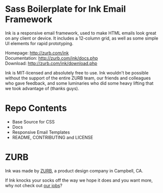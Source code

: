 Sass Boilerplate for Ink Email Framework
===

Ink is a responsive email framework, used to make HTML emails look great on any client or device.  It includes a 12-column grid, as well as some simple UI elements for rapid prototyping.

Homepage:      http://zurb.com/ink<br />
Documentation: http://zurb.com/ink/docs.php<br />
Download:      http://zurb.com/ink/download.php

Ink is MIT-licensed and absolutely free to use. Ink wouldn't be possible without the support of the entire ZURB team, our friends and colleagues who gave feedback, and some luminaries who did some heavy lifting that we took advantage of (thanks guys).

Repo Contents
=============

* Base Source for CSS
* Docs
* Responsive Email Templates
* README, CONTRIBUTING and LICENSE

ZURB
====

Ink was made by [ZURB](http://www.zurb.com), a product design company in Campbell, CA.

If Ink knocks your socks off the way we hope it does and you want more, why not check out [our jobs](http://www.zurb.com/talent)?